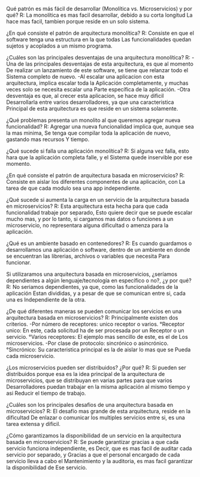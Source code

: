 Qué patrón es más fácil de desarrollar (Monolítica vs. Microservicios) y por qué?
R: La monolítica es mas facil desarrollar, debido a su corta longitud
   La hace mas facil, tambien porque reside en un solo sistema.


¿En qué consiste el patrón de arquitectura monolítica?
R: Consiste en que el software tenga una estructura en la que todas
   Las funcionalidades quedan sujetos y acoplados a un mismo programa.

¿Cuáles son las principales desventajas de una arquitectura monolítica?
R: -Una de las principales desventajas de esta arquitectura, es que al momento
   De realizar un lanzamiento de este software, se tiene que relanzar todo el
   Sistema completo de nuevo.
   -Al escalar una aplicacion con esta arquitectura, implica escalar toda la 
     Aplicación completamente, y muchas veces solo se necesita escalar una 
     Parte específica de la aplicación.
   -Otra desventaja es que, al crecer esta aplicacion, se hace muy dificil
   Desarrollarla entre varios desarrolladores, ya que una caracteristica 
   Principal de esta arquitectura es que reside en un sistema solamente.
   
¿Qué problemas presenta un monolito al que queremos agregar nueva funcionalidad?
R:  Agregar una nueva funcionalidad implica que, aunque sea la mas minima,
    Se tenga que compilar toda la aplicación de nuevo, gastando mas recursos 
    Y tiempo.

¿Qué sucede si falla una aplicación monolítica?
R: Si alguna vez falla, esto hara que la aplicación completa falle, y el
   Sistema quede inservible por ese momento.

¿En qué consiste el patrón de arquitectura basada en microservicios?
R: Consiste en aislar los diferentes componentes de una aplicación, con
   La tarea de que cada modulo sea una app independiente.

¿Qué sucede si aumenta la carga en un servicio de la arquitectura basada en microservicios?
R: Esta arquitectura esta hecha para que cada funcionalidad trabaje por separado,
   Esto quiere decir que se puede escalar mucho mas, y por lo tanto, 
   si cargamos mas datos o funciones a un microservicio, no representara alguna 	dificultad    o   amenza para la aplicación.

¿Qué es un ambiente basado en contenedores?
R: Es cuando guardamos o desarrollamos una aplicación o software, dentro de   un ambiente en donde se encuentran las librerias, archivos o variables que necesita
   Para funcionar.

Si utilizaramos una arquitectura basada en microservicios, ¿seríamos dependientes a algún lenguaje/tecnología en específico o no?, ¿y por qué?
R: No seriamos dependientes, ya que, como las funcionalidades de la aplicación
   Estan divididas, y a pesar de que se comunican entre si, cada una es
   Independiente de la otra.

¿De qué diferentes maneras se pueden comunicar los servicios en una arquitectura basada en microservicios?
R: Principalmente existen dos criterios. 
   -Por número de receptores: unico receptor o varios.
   	°Receptor unico: En este, cada solicitud ha de ser procesada por un 
   	 Receptor o un servicio.
   	 °Varios receptores: El ejemplo mas sencillo de este, es el de 
   	  Los microservicios.
   -Por clase de protocolo: sincrónico o asincrónico.
   	°Sincrónico: Su caracteristica principal es la de aislar lo mas que se 
   	 Pueda cada microservicio. 

¿Los microservicios pueden ser distribuidos? ¿Por qué?
R: Si pueden ser distribuidos porque esa es la idea principal de la arquitectura
   de microservicios, que se distribuyan en varias partes para que varios
   Desarrolladores puedan trabajar en la misma aplicación al mismo tiempo y asi
   Reducir el tiempo de trabajo.

¿Cuáles son los principales desafios de una arquitectura basada en microservicios?
R: El desafío mas grande de esta arquitectura, reside en la dificultad
   De enlazar o comunicar los multiples servicios entre si, es una tarea 
   extensa y dificil.

¿Cómo garantizamos la disponibilidad de un servicio en la arquitectura basada en microservicios?
R: Se puede garantizar gracias a que cada servicio funciona independiente, es
   Decir, que es mas facil de auditar cada servicio por separado, y 
   Gracias a que el personal encargado de cada servicio lleva a cabo el 
   Mantenimiento y la auditoria, es mas facil garantizar la disponibilidad de
   Ese servicio. 
